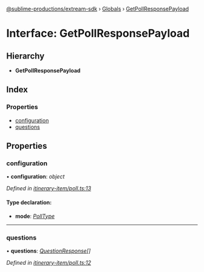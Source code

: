 [@sublime-productions/extream-sdk](../README.md) › [Globals](../globals.md) › [GetPollResponsePayload](getpollresponsepayload.md)

# Interface: GetPollResponsePayload

## Hierarchy

* **GetPollResponsePayload**

## Index

### Properties

* [configuration](getpollresponsepayload.md#configuration)
* [questions](getpollresponsepayload.md#questions)

## Properties

###  configuration

• **configuration**: *object*

*Defined in [itinerary-item/poll.ts:13](https://github.com/Extream-SaaS/ex-sdk/blob/bb35162/src/itinerary-item/poll.ts#L13)*

#### Type declaration:

* **mode**: *[PollType](../enums/polltype.md)*

___

###  questions

• **questions**: *[QuestionResponse](questionresponse.md)[]*

*Defined in [itinerary-item/poll.ts:12](https://github.com/Extream-SaaS/ex-sdk/blob/bb35162/src/itinerary-item/poll.ts#L12)*
